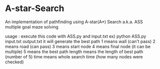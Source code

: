 # A-star-Search
An implementation of pathfinding using A-star(A*) Search a.k.a. ASS
multiple goal maze solving 

usage : 
execute this code with ASS.py and input.txt ex) python ASS.py input.txt output.txt 
it will generate the best path 
1 means wall (can't pass) 
2 means road (can pass)
3 means start node
4 means final node (it can be multiple)
5 means the best path
length means the length of best path (number of 5)
time means whole search time (how many nodes were checked)
